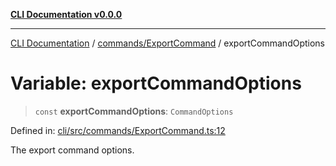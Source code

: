 [**CLI Documentation v0.0.0**](../../../README.md)

***

[CLI Documentation](../../../modules.md) / [commands/ExportCommand](../README.md) / exportCommandOptions

# Variable: exportCommandOptions

> `const` **exportCommandOptions**: `CommandOptions`

Defined in: [cli/src/commands/ExportCommand.ts:12](https://github.com/stonemjs/cli/blob/9e518a2b8256b5ebc9e0e69a80ac84eb1fb59bf9/src/commands/ExportCommand.ts#L12)

The export command options.
